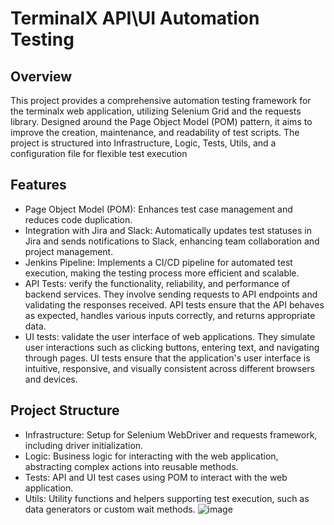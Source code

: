 # TerminalX API\UI Automation Testing 
## Overview
This project provides a comprehensive automation testing framework for the terminalx web application, utilizing Selenium Grid and the requests library. Designed around the Page Object Model (POM) pattern, it aims to improve the creation, maintenance, and readability of test scripts. The project is structured into Infrastructure, Logic, Tests, Utils, and a configuration file for flexible test execution

## Features 
- Page Object Model (POM): Enhances test case management and reduces code duplication.
- Integration with Jira and Slack: Automatically updates test statuses in Jira and sends notifications to Slack, enhancing team collaboration and project management.
- Jenkins Pipeline: Implements a CI/CD pipeline for automated test execution, making the testing process more efficient and scalable.
- API Tests: verify the functionality, reliability, and performance of backend services. They involve sending requests to API endpoints and validating the responses received. API tests ensure that the API behaves as expected, handles various inputs correctly, and returns appropriate data.
- UI tests: validate the user interface of web applications. They simulate user interactions such as clicking buttons, entering text, and navigating through pages. UI tests ensure that the application's user interface is intuitive, responsive, and visually consistent across different browsers and devices.

## Project Structure
- Infrastructure: Setup for Selenium WebDriver and requests framework, including driver initialization.
- Logic: Business logic for interacting with the web application, abstracting complex actions into reusable methods.
- Tests: API and UI test cases using POM to interact with the web application.
- Utils: Utility functions and helpers supporting test execution, such as data generators or custom wait methods.
  ![image](https://github.com/rasharaiyan/terminalxAutomationProject/assets/117079730/5b8527cc-585a-4b01-9f5c-2e8fa641023e)

